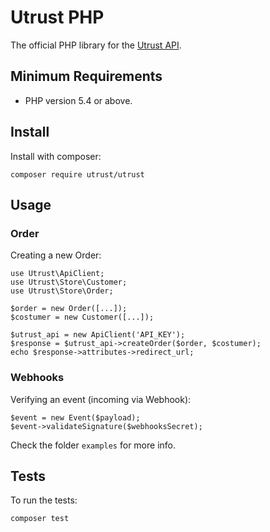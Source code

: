 # Utrust PHP

The official PHP library for the [Utrust API](https://docs.api.utrust.com).

## Minimum Requirements

- PHP version 5.4 or above.

## Install

Install with composer:

```
composer require utrust/utrust
```

## Usage

### Order

Creating a new Order:

```
use Utrust\ApiClient;
use Utrust\Store\Customer;
use Utrust\Store\Order;

$order = new Order([...]);
$costumer = new Customer([...]);

$utrust_api = new ApiClient('API_KEY');
$response = $utrust_api->createOrder($order, $costumer);
echo $response->attributes->redirect_url;
```

### Webhooks

Verifying an event (incoming via Webhook):

```
$event = new Event($payload);
$event->validateSignature($webhooksSecret);
```

Check the folder `examples` for more info.

## Tests

To run the tests:

```
composer test
```
